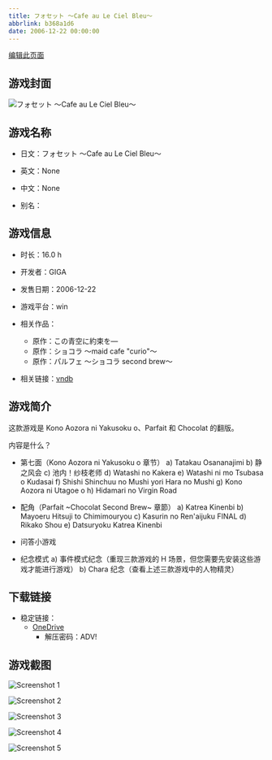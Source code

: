 ```yaml
---
title: フォセット ～Cafe au Le Ciel Bleu～
abbrlink: b368a1d6
date: 2006-12-22 00:00:00
---
```

[编辑此页面](https://github.com/ACG-3/ADV3-source/blob/main/source/_posts/games/%E3%83%95%E3%82%A9%E3%82%BB%E3%83%83%E3%83%88%20%EF%BD%9ECafe%20au%20Le%20Ciel%20Bleu%EF%BD%9E.md)

## 游戏封面

![フォセット ～Cafe au Le Ciel Bleu～](https://pan.timero.xyz/onedrive/img_lib_001/%E3%83%95%E3%82%A9%E3%82%BB%E3%83%83%E3%83%88%20%EF%BD%9ECafe%20au%20Le%20Ciel%20Bleu%EF%BD%9E_cover.avif)


## 游戏名称

- 日文：フォセット ～Cafe au Le Ciel Bleu～
- 英文：None
- 中文：None

- 别名：


## 游戏信息

- 时长：16.0 h
- 开发者：GIGA
- 发售日期：2006-12-22
- 游戏平台：win
- 相关作品：
   - 原作：この青空に約束を―
   - 原作：ショコラ ～maid cafe "curio"～
   - 原作：パルフェ ～ショコラ second brew～

- 相关链接：[vndb](https://vndb.org/v684)


## 游戏简介

这款游戏是 Kono Aozora ni Yakusoku o、Parfait 和 Chocolat 的翻版。

内容是什么？

- 第七面（Kono Aozora ni Yakusoku o 章节）
a) Tatakau Osananajimi
b) 静之风会
c) 池内！纱枝老师
d) Watashi no Kakera
e) Watashi ni mo Tsubasa o Kudasai
f) Shishi Shinchuu no Mushi yori Hara no Mushi
g) Kono Aozora ni Utagoe o
h) Hidamari no Virgin Road


- 配角（Parfait ~Chocolat Second Brew~ 章節）
a) Katrea Kinenbi
b) Mayoeru Hitsuji to Chimimouryou
c) Kasurin no Ren'aijuku FINAL
d) Rikako Shou
e) Datsuryoku Katrea Kinenbi

- 问答小游戏

- 纪念模式
a) 事件模式纪念（重现三款游戏的 H 场景，但您需要先安装这些游戏才能进行游戏）
b) Chara 纪念（查看上述三款游戏中的人物精灵）




## 下载链接

- 稳定链接：
    - [OneDrive](https://pan.timero.xyz/onedrive/adv_lib_001/%E3%83%95%E3%82%A9%E3%82%BB%E3%83%83%E3%83%88%20%EF%BD%9ECafe%20au%20Le%20Ciel%20Bleu%EF%BD%9E)
        - 解压密码：ADV!



## 游戏截图


![Screenshot 1](https://pan.timero.xyz/onedrive/img_lib_001/%E3%83%95%E3%82%A9%E3%82%BB%E3%83%83%E3%83%88%20%EF%BD%9ECafe%20au%20Le%20Ciel%20Bleu%EF%BD%9E_Screenshot_1.avif)

![Screenshot 2](https://pan.timero.xyz/onedrive/img_lib_001/%E3%83%95%E3%82%A9%E3%82%BB%E3%83%83%E3%83%88%20%EF%BD%9ECafe%20au%20Le%20Ciel%20Bleu%EF%BD%9E_Screenshot_2.avif)

![Screenshot 3](https://pan.timero.xyz/onedrive/img_lib_001/%E3%83%95%E3%82%A9%E3%82%BB%E3%83%83%E3%83%88%20%EF%BD%9ECafe%20au%20Le%20Ciel%20Bleu%EF%BD%9E_Screenshot_3.avif)

![Screenshot 4](https://pan.timero.xyz/onedrive/img_lib_001/%E3%83%95%E3%82%A9%E3%82%BB%E3%83%83%E3%83%88%20%EF%BD%9ECafe%20au%20Le%20Ciel%20Bleu%EF%BD%9E_Screenshot_4.avif)

![Screenshot 5](https://pan.timero.xyz/onedrive/img_lib_001/%E3%83%95%E3%82%A9%E3%82%BB%E3%83%83%E3%83%88%20%EF%BD%9ECafe%20au%20Le%20Ciel%20Bleu%EF%BD%9E_Screenshot_5.avif)

